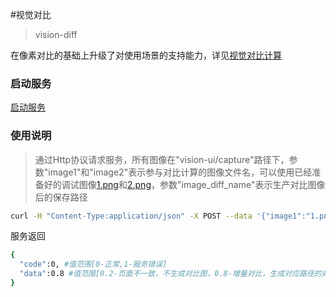 #视觉对比

> vision-diff

在像素对比的基础上升级了对使用场景的支持能力，详见[视觉对比计算](vision_diff_dev.md)


### 启动服务

[启动服务](launch_service.md)


### 使用说明


> 通过Http协议请求服务，所有图像在"vision-ui/capture"路径下，参数"image1"和"image2"表示参与对比计算的图像文件名，可以使用已经准备好的调试图像[1.png](../image/container_image_1.png)和[2.png](../image/container_image_2.png)，参数"image_diff_name"表示生产对比图像后的保存路径
```bash
curl -H "Content-Type:application/json" -X POST --data '{"image1":"1.png","image2":"2.png","image_diff_name":"1_2_diff.png"}' http://localhost:9092/vision/diff
```
服务返回
```bash
{
  "code":0, #值范围[0-正常,1-服务错误]
  "data":0.8 #值范围[0.2-页面不一致，不生成对比图，0.8-增量对比，生成对应路径的对比图，1.0-页面相同，没有对比图]
}
```

